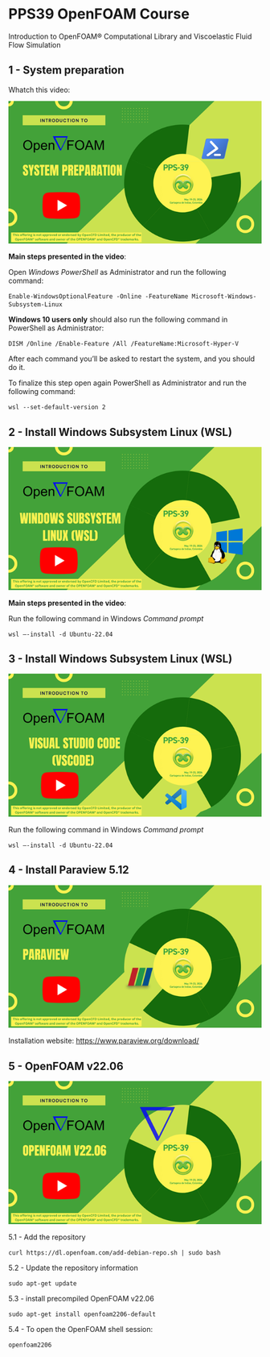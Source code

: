 # PPS39 OpenFOAM Course
Introduction to OpenFOAM® Computational Library and Viscoelastic Fluid Flow Simulation


## 1 - System preparation

Whatch this video:

[![System Setup](images/1.png)](http://www.youtube.com/watch?v=-UVMnzBTUXg "System preparation")

**Main steps presented in the video**:

Open *Windows PowerShell* as Administrator and run the following command:
```console
Enable-WindowsOptionalFeature -Online -FeatureName Microsoft-Windows-Subsystem-Linux
```
**Windows 10 users only** should also run the following command in PowerShell as Administrator:
```console
DISM /Online /Enable-Feature /All /FeatureName:Microsoft-Hyper-V
```

After each command you’ll be asked to restart the system, and you should do it.

To finalize this step open again PowerShell as Administrator and run the following command:
```console
wsl --set-default-version 2
```

## 2 - Install Windows Subsystem Linux (WSL)

[![System Setup](images/2.png)](http://www.youtube.com/watch?v=-UVMnzBTUXg "System preparation")

**Main steps presented in the video**:

Run the following command in Windows *Command prompt*
```console
wsl –-install -d Ubuntu-22.04
```

## 3 - Install Windows Subsystem Linux (WSL)

[![System Setup](images/3.png)](http://www.youtube.com/watch?v=-UVMnzBTUXg "System preparation")

Run the following command in Windows *Command prompt*
```console
wsl –-install -d Ubuntu-22.04
```
## 4 - Install Paraview 5.12

[![System Setup](images/4.png)](http://www.youtube.com/watch?v=-UVMnzBTUXg "System preparation")

Installation website: https://www.paraview.org/download/

## 5 - OpenFOAM v22.06

[![System Setup](images/5.png)](http://www.youtube.com/watch?v=-UVMnzBTUXg "System preparation")

5.1 - Add the repository
```console
curl https://dl.openfoam.com/add-debian-repo.sh | sudo bash
```

5.2 - Update the repository information
```console
sudo apt-get update
```

5.3 - install precompiled OpenFOAM v22.06
```console
sudo apt-get install openfoam2206-default
```

5.4 - To open the OpenFOAM shell session:
```console
openfoam2206
```